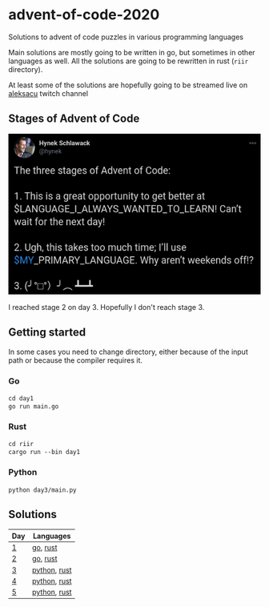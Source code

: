 # advent-of-code-2020

Solutions to advent of code puzzles in various programming languages

Main solutions are mostly going to be written in go, but sometimes in other languages
as well. All the solutions are going to be rewritten in rust (`riir` directory).

At least some of the solutions are hopefully going to be streamed live on [aleksacu](https://twitch.tv/aleksacu)
twitch channel

## Stages of Advent of Code

![aoc-stages](aoc-stages.png)

I reached stage 2 on day 3. Hopefully I don't reach stage 3.

## Getting started

In some cases you need to change directory, either because of the input path or
because the compiler requires it.

### Go

```shell script
cd day1
go run main.go
```

### Rust

```shell script
cd riir
cargo run --bin day1
```

### Python

```shell script
python day3/main.py
```

## Solutions

| Day                                      | Languages                                         |
| ---------------------------------------- | ------------------------------------------------- |
| [1](https://adventofcode.com/2020/day/1) | [go](day1/main.go), [rust](riir/day1/main.rs)     |
| [2](https://adventofcode.com/2020/day/2) | [go](day2/main.go), [rust](riir/day2/main.rs)     |
| [3](https://adventofcode.com/2020/day/3) | [python](day3/main.py), [rust](riir/day3/main.rs) |
| [4](https://adventofcode.com/2020/day/4) | [python](day4/main.py), [rust](riir/day4/main.rs) |
| [5](https://adventofcode.com/2020/day/5) | [python](day5/main.py), [rust](riir/day5/main.rs) |
